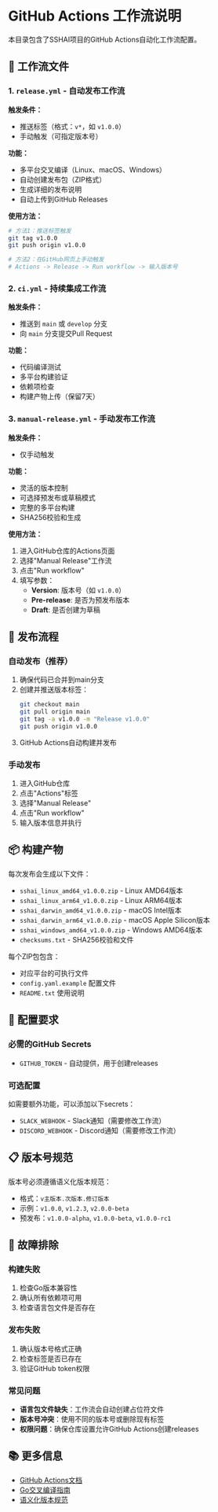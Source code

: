 # GitHub Actions 工作流说明

本目录包含了SSHAI项目的GitHub Actions自动化工作流配置。

## 📁 工作流文件

### 1. `release.yml` - 自动发布工作流
**触发条件：**
- 推送标签（格式：`v*`，如 `v1.0.0`）
- 手动触发（可指定版本号）

**功能：**
- 多平台交叉编译（Linux、macOS、Windows）
- 自动创建发布包（ZIP格式）
- 生成详细的发布说明
- 自动上传到GitHub Releases

**使用方法：**
```bash
# 方法1：推送标签触发
git tag v1.0.0
git push origin v1.0.0

# 方法2：在GitHub网页上手动触发
# Actions -> Release -> Run workflow -> 输入版本号
```

### 2. `ci.yml` - 持续集成工作流
**触发条件：**
- 推送到 `main` 或 `develop` 分支
- 向 `main` 分支提交Pull Request

**功能：**
- 代码编译测试
- 多平台构建验证
- 依赖项检查
- 构建产物上传（保留7天）

### 3. `manual-release.yml` - 手动发布工作流
**触发条件：**
- 仅手动触发

**功能：**
- 灵活的版本控制
- 可选择预发布或草稿模式
- 完整的多平台构建
- SHA256校验和生成

**使用方法：**
1. 进入GitHub仓库的Actions页面
2. 选择"Manual Release"工作流
3. 点击"Run workflow"
4. 填写参数：
   - **Version**: 版本号（如 `v1.0.0`）
   - **Pre-release**: 是否为预发布版本
   - **Draft**: 是否创建为草稿

## 🚀 发布流程

### 自动发布（推荐）
1. 确保代码已合并到main分支
2. 创建并推送版本标签：
   ```bash
   git checkout main
   git pull origin main
   git tag -a v1.0.0 -m "Release v1.0.0"
   git push origin v1.0.0
   ```
3. GitHub Actions自动构建并发布

### 手动发布
1. 进入GitHub仓库
2. 点击"Actions"标签
3. 选择"Manual Release"
4. 点击"Run workflow"
5. 输入版本信息并执行

## 📦 构建产物

每次发布会生成以下文件：
- `sshai_linux_amd64_v1.0.0.zip` - Linux AMD64版本
- `sshai_linux_arm64_v1.0.0.zip` - Linux ARM64版本
- `sshai_darwin_amd64_v1.0.0.zip` - macOS Intel版本
- `sshai_darwin_arm64_v1.0.0.zip` - macOS Apple Silicon版本
- `sshai_windows_amd64_v1.0.0.zip` - Windows AMD64版本
- `checksums.txt` - SHA256校验和文件

每个ZIP包包含：
- 对应平台的可执行文件
- `config.yaml.example` 配置文件
- `README.txt` 使用说明

## 🔧 配置要求

### 必需的GitHub Secrets
- `GITHUB_TOKEN` - 自动提供，用于创建releases

### 可选配置
如需要额外功能，可以添加以下secrets：
- `SLACK_WEBHOOK` - Slack通知（需要修改工作流）
- `DISCORD_WEBHOOK` - Discord通知（需要修改工作流）

## 📋 版本号规范

版本号必须遵循语义化版本规范：
- 格式：`v主版本.次版本.修订版本`
- 示例：`v1.0.0`, `v1.2.3`, `v2.0.0-beta`
- 预发布：`v1.0.0-alpha`, `v1.0.0-beta`, `v1.0.0-rc1`

## 🐛 故障排除

### 构建失败
1. 检查Go版本兼容性
2. 确认所有依赖项可用
3. 检查语言包文件是否存在

### 发布失败
1. 确认版本号格式正确
2. 检查标签是否已存在
3. 验证GitHub token权限

### 常见问题
- **语言包文件缺失**：工作流会自动创建占位符文件
- **版本号冲突**：使用不同的版本号或删除现有标签
- **权限问题**：确保仓库设置允许GitHub Actions创建releases

## 📚 更多信息

- [GitHub Actions文档](https://docs.github.com/en/actions)
- [Go交叉编译指南](https://golang.org/doc/install/source#environment)
- [语义化版本规范](https://semver.org/lang/zh-CN/)